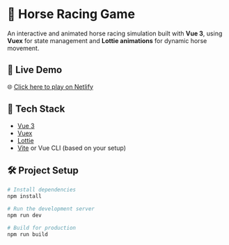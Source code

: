 # 🏇 Horse Racing Game

An interactive and animated horse racing simulation built with **Vue 3**, using **Vuex** for state management and **Lottie animations** for dynamic horse movement.

## 🚀 Live Demo

🌐 [Click here to play on Netlify](https://phenomenal-sawine-c723ab.netlify.app/)

## 🧩 Tech Stack

- [Vue 3](https://vuejs.org/)
- [Vuex](https://vuex.vuejs.org/)
- [Lottie](https://airbnb.io/lottie/)
- [Vite](https://vitejs.dev/) or Vue CLI (based on your setup)

## 🛠️ Project Setup

```bash
# Install dependencies
npm install

# Run the development server
npm run dev

# Build for production
npm run build
